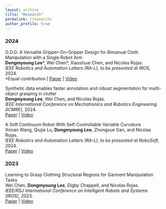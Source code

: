 ```yaml
---
layout: archive
title: "Research"
permalink: /research/
author_profile: true
---
```


### 2024
G.O.G: A Versatile Gripper-On-Gripper Design for Bimanual Cloth Manipulation with a Single Robot Arm
<br>**Dongmyoung Lee**\*, Wei Chen\*, Xiaoshuai Chen, and Nicolas Rojas.<br>
*IEEE Robotics and Automation Letters (RA-L), to be presented at IROS,* 2024.<br>
\*Equal contribution | [Paper](https://arxiv.org/pdf/2401.10702.pdf) | [Video](https://www.youtube.com/watch?v=YOI2AswGpAU)

Synthetic data enables faster annotation and robust segmentation for multi-object grasping in clutter
<br>**Dongmyoung Lee**, Wei Chen, and Nicolas Rojas.<br>
*IEEE International Conference on Mechatronics and Robotics Engineering (ICMRE),* 2024.<br>
[Paper](https://arxiv.org/pdf/2401.13405.pdf) | [Video](https://www.youtube.com/watch?v=V3SSSPSo-HY)

A Soft Continuum Robot With Self-Controllable Variable Curvature
<br>Xinran Wang, Qiujie Lu, **Dongmyoung Lee**, Zhongxue Gan, and Nicolas Rojas.<br>
*IEEE Robotics and Automation Letters (RA-L), to be presented at RoboSoft,* 2024.<br>
[Paper](https://ieeexplore.ieee.org/stamp/stamp.jsp?tp=&arnumber=10387683) | [Video](https://www.youtube.com/watch?v=H6SCK0NjGpE)

### 2023
Learning to Grasp Clothing Structural Regions for Garment Manipulation Tasks
<br>Wei Chen, **Dongmyoung Lee**, Digby Chappell, and Nicolas Rojas.<br>
*IEEE/RSJ International Conference on Intelligent Robots and Systems (IROS),* 2023.<br>
[Paper](https://arxiv.org/pdf/2306.14553.pdf) | [Video](https://www.youtube.com/watch?v=Ik8mNMNgOvY)
